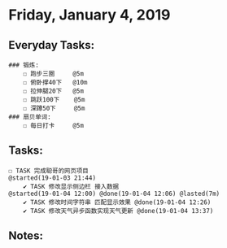 # Friday, January 4, 2019

## Everyday Tasks:
    ### 锻炼:
        ☐ 跑步三圈     @5m
        ☐ 俯卧撑40下   @10m
        ☐ 拉伸腿20下   @5m
        ☐ 跳跃100下    @5m
        ☐ 深蹲50下     @5m
    ### 扇贝单词:
        ☐ 每日打卡     @5m

## Tasks:
    
    ☐ TASK 完成聪哥的网页项目                                                        @started(19-01-03 21:44) 
        ✔ TASK 修改显示侧边栏 接入数据                                                 @started(19-01-04 12:00) @done(19-01-04 12:06) @lasted(7m)
        ✔ TASK 修改时间字符串 匹配显示效果 @done(19-01-04 12:26)
        ✔ TASK 修改天气异步函数实现天气更新 @done(19-01-04 13:37)
## Notes:

